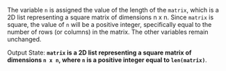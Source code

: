 The variable `n` is assigned the value of the length of the `matrix`, which is a 2D list representing a square matrix of dimensions n x n. Since `matrix` is square, the value of `n` will be a positive integer, specifically equal to the number of rows (or columns) in the matrix. The other variables remain unchanged. 

Output State: **`matrix` is a 2D list representing a square matrix of dimensions `n x n`, where `n` is a positive integer equal to `len(matrix)`**.